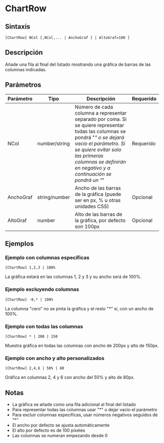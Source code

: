 # ChartRow

## Sintaxis

```
[ChartRow] NCol [,NCol,... | AnchoGraf [ | AltoGraf=100 ]
```

## Descripción

Añade una fila al final del listado mostrando una gráfica de barras de las columnas indicadas.

## Parámetros

| Parámetro | Tipo | Descripción | Requerido |
|-----------|------|-------------|-----------|
| NCol | number/string | Número de cada columna a representar separado por coma. Si se quiere representar todas las columnas se pondrá "*" o se dejará vacío el parámetro. Si se quiere evitar solo las primeras columnas se definirán en negativo y a continuación se pondrá un "*" | Requerido |
| AnchoGraf | string/number | Ancho de las barras de la gráfica (puede ser en px, % u otras unidades CSS) | Opcional |
| AltoGraf | number | Alto de las barras de la gráfica, por defecto son 100px | Opcional |

## Ejemplos

### Ejemplo con columnas específicas

```
[ChartRow] 1,2,3 | 100%
```

La gráfica estará en las columnas 1, 2 y 3 y su ancho será de 100%.

### Ejemplo excluyendo columnas

```
[ChartRow] -0,* | 100%
```

La columna "cero" no se pinta la gráfica y el resto "*" sí, con un ancho de 100%.

### Ejemplo con todas las columnas

```
[ChartRow] * | 200 | 150
```

Muestra gráfica en todas las columnas con ancho de 200px y alto de 150px.

### Ejemplo con ancho y alto personalizados

```
[ChartRow] 2,4,6 | 50% | 80
```

Gráfica en columnas 2, 4 y 6 con ancho del 50% y alto de 80px.

## Notas

- La gráfica se añade como una fila adicional al final del listado
- Para representar todas las columnas usar "*" o dejar vacío el parámetro
- Para excluir columnas específicas, usar números negativos seguidos de "*"
- El ancho por defecto se ajusta automáticamente
- El alto por defecto es de 100 píxeles
- Las columnas se numeran empezando desde 0